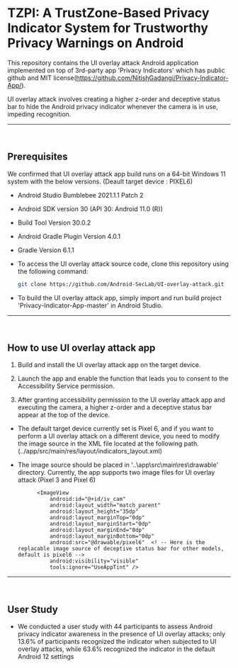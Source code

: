 # TZPI: A TrustZone-Based Privacy Indicator System for Trustworthy Privacy Warnings on Android

This repository contains the UI overlay attack Android application implemented on top of 3rd-party app 'Privacy Indicators' which has public github and MIT license(https://github.com/NitishGadangi/Privacy-Indicator-App/).

UI overlay attack involves creating a higher z-order and deceptive status bar to hide the Android privacy indicator whenever the camera is in use, impeding recognition.


---
<br>

## Prerequisites

We confirmed that UI overlay attack app build runs on a 64-bit Windows 11 system with the below versions. (Deault target device : PIXEL6)

* Android Studio Bumblebee 2021.1.1 Patch 2

* Android SDK version 30 (API 30: Android 11.0 (R))

* Build Tool Version 30.0.2
 
* Android Gradle Plugin Version 4.0.1

* Gradle Version 6.1.1

* To access the UI overlay attack source code, clone this repository using the following command:
  ```bash
  git clone https://github.com/Android-SecLab/UI-overlay-attack.git
  ```
  
* To build the UI overlay attack app, simply import and run build project 'Privacy-Indicator-App-master' in Android Studio.

---
<br>

## How to use UI overlay attack app

1. Build and install the UI overlay attack app on the target device.

2. Launch the app and enable the function that leads you to consent to the Accessibility Service permission.

3. After granting accessibility permission to the UI overlay attack app and executing the camera, a higher z-order and a deceptive status bar appear at the top of the device.

- The default target device currently set is Pixel 6, and if you want to perform a UI overlay attack on a different device, you need to modify the image source in the XML file located at the following path. (../app/src/main/res/layout/indicators_layout.xml)

- The image source should be placed in '..\app\src\main\res\drawable' directory. Currently, the app supports two image files for UI overlay attack (Pixel 3 and Pixel 6)

            <ImageView
                android:id="@+id/iv_cam"
                android:layout_width="match_parent"
                android:layout_height="35dp"
                android:layout_marginTop="0dp"
                android:layout_marginStart="0dp"
                android:layout_marginEnd="0dp"
                android:layout_marginBottom="0dp"
                android:src="@drawable/pixel6"  <! -- Here is the replacable image source of deceptive status bar for other models, default is pixel6 -->
                android:visibility="visible"
                tools:ignore="UseAppTint" />

---
<br>

## User Study

* We conducted a user study with 44 participants to assess Android privacy indicator awareness in the presence of UI overlay attacks; only 13.6\% of participants recognized the indicator when subjected to UI overlay attacks, while 63.6\% recognized the indicator in the default Android 12 settings

